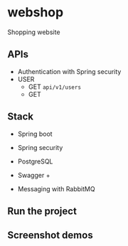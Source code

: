 # webshop
Shopping website 

## APIs
+ Authentication with Spring security 
+ USER 
    + GET `api/v1/users`
    + GET 
    
    
    
    
## Stack
+ Spring boot
+ Spring security 
+ PostgreSQL 
+ Swagger 
    +  



+ Messaging with RabbitMQ 



## Run the project 




## Screenshot demos 